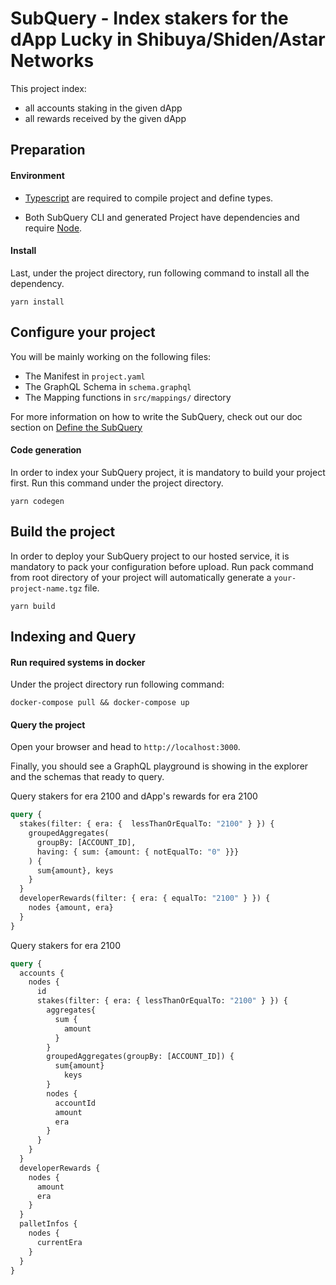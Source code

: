 # SubQuery - Index stakers for the dApp Lucky in Shibuya/Shiden/Astar Networks

This project index: 
- all accounts staking in the given dApp 
- all rewards received by the given dApp

## Preparation

#### Environment

- [Typescript](https://www.typescriptlang.org/) are required to compile project and define types.

- Both SubQuery CLI and generated Project have dependencies and require [Node](https://nodejs.org/en/).

#### Install 

Last, under the project directory, run following command to install all the dependency.

```
yarn install
```

## Configure your project

You will be mainly working on the following files:

- The Manifest in `project.yaml`
- The GraphQL Schema in `schema.graphql`
- The Mapping functions in `src/mappings/` directory

For more information on how to write the SubQuery,
check out our doc section on [Define the SubQuery](https://doc.subquery.network/define_a_subquery.html)

#### Code generation

In order to index your SubQuery project, it is mandatory to build your project first.
Run this command under the project directory.

```
yarn codegen
```

## Build the project

In order to deploy your SubQuery project to our hosted service, it is mandatory to pack your configuration before upload.
Run pack command from root directory of your project will automatically generate a `your-project-name.tgz` file.

```
yarn build
```

## Indexing and Query

#### Run required systems in docker

Under the project directory run following command:

```
docker-compose pull && docker-compose up
```

#### Query the project

Open your browser and head to `http://localhost:3000`.

Finally, you should see a GraphQL playground is showing in the explorer and the schemas that ready to query.


Query stakers for era 2100 and dApp's rewards for era 2100 
```graphql
query {
  stakes(filter: { era: {  lessThanOrEqualTo: "2100" } }) {
    groupedAggregates(
      groupBy: [ACCOUNT_ID], 
      having: { sum: {amount: { notEqualTo: "0" }}}
    ) {
      sum{amount}, keys
    }
  }
  developerRewards(filter: { era: { equalTo: "2100" } }) {
    nodes {amount, era}
  }
}
```

Query stakers for era 2100
```graphql
query {
  accounts {
    nodes {
      id
      stakes(filter: { era: { lessThanOrEqualTo: "2100" } }) {
        aggregates{
          sum {
            amount
          }
        }
        groupedAggregates(groupBy: [ACCOUNT_ID]) {
          sum{amount}
        	keys
        }        
        nodes {
          accountId
          amount
          era
        }
      }
    }
  }
  developerRewards {
    nodes {
      amount
      era
    }
  }
  palletInfos {
    nodes {
      currentEra
    }
  }
}

```